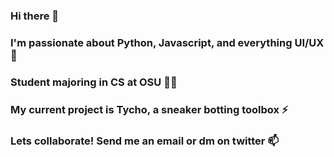 ### Hi there 👋
### I'm passionate about Python, Javascript, and everything UI/UX 🌱
### Student majoring in CS at OSU 👨‍🎓
### My current project is Tycho, a sneaker botting toolbox ⚡
### Lets collaborate! Send me an email or dm on twitter 📫

<!--
**MaxPrehoda/MaxPrehoda** is a ✨ _special_ ✨ repository because its `README.md` (this file) appears on your GitHub profile.

Here are some ideas to get you started:

- 🔭 I’m currently working on ...
- 🌱 I’m currently learning ...
- 👯 I’m looking to collaborate on ...
- 🤔 I’m looking for help with ...
- 💬 Ask me about ...
- 📫 How to reach me: ...
- 😄 Pronouns: ...
- ⚡ Fun fact: ...
-->
